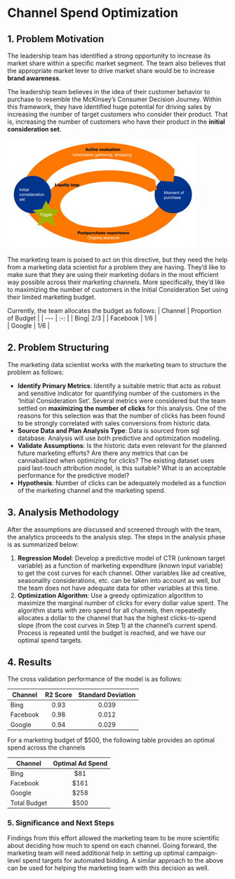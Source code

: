 # **Channel Spend Optimization**

## 1. Problem Motivation
The leadership team has identified a strong opportunity to increase its market share within a specific market segment. The team also believes that the appropriate market lever to drive market share would be to increase **brand awareness**. 

The leadership team believes in the idea of their customer behavior to purchase to resemble the McKinsey’s Consumer Decision Journey. Within this framework, they have identified huge potential for driving sales by increasing the number of target customers who consider their product. That is, increasing the number of customers who have their product in the **initial consideration set**.

![Problem Motivation](https://github.com/sahilsaxena21/channel_spend_optimization/blob/main/CDJ.png)

The marketing team is poised to act on this directive, but they need the help from a marketing data scientist for a problem they are having. They’d like to make sure that they are using their marketing dollars in the most efficient way possible across their marketing channels. More specifically, they’d like to maximizing the number of customers in the Initial Consideration Set using their limited marketing budget. 

Currently, the team allocates the budget as follows:
| Channel | Proportion of Budget  |
| ---   | :-: | 
| Bing| 2/3 | 
| Facebook | 1/6 |  
| Google | 1/6 |  

## 2. Problem Structuring
The marketing data scientist works with the marketing team to structure the problem as follows:

-	**Identify Primary Metrics**: Identify a suitable metric that acts as robust and sensitive indicator for quantifying number of the customers in the ‘Initial Consideration Set’. Several metrics were considered but the team settled on **maximizing the number of clicks** for this analysis. One of the reasons for this selection was that the number of clicks has been found to be strongly correlated with sales conversions from historic data. 
-	**Source Data and Plan Analysis Type**: Data is sourced from sql database. Analysis will use both predictive and optimization modeling.
-	**Validate Assumptions**: Is the historic data even relevant for the planned future marketing efforts? Are there any metrics that can be cannabailized when optimizing for clicks? The existing dataset uses paid last-touch attribution model, is this suitable? What is an acceptable performance for the predictive model? 
-	**Hypothesis**: Number of clicks can be adequately modeled as a function of the marketing channel and the marketing spend.


## 3. Analysis Methodology
After the assumptions are discussed and screened through with the team, the analytics proceeds to the analysis step. The steps in the analysis phase is as summarized below:

1. **Regression Model**: Develop a predictive model of CTR (unknown target variable) as a function of marketing expenditure (known input variable) to get the cost curves for each channel. Other variables like ad creative, seasonality considerations, etc. can be taken into account as well, but the team does not have adequate data for other variables at this time.
2. **Optimization Algorithm**: Use a greedy optimization algorithm to maximize the marginal number of clicks for every dollar value spent. The algorithm starts with zero spend for all channels, then repeatedly allocates a dollar to the channel that has the highest clicks-to-spend slope (from the cost curves in Step 1) at the channel’s current spend. Process is repeated until the budget is reached, and we have our optimal spend targets.


## 4. Results

The cross validation performance of the model is as follows:

| Channel | R2 Score  | Standard Deviation | 
| ---   | :-: | :-: | 
| Bing| 0.93 | 0.039 | 
| Facebook | 0.98 | 0.012 | 
| Google | 0.94 | 0.029 | 

For a marketing budget of $500, the following table provides an optimal spend across the channels

| Channel | Optimal Ad Spend  |
| ---   | :-: | 
| Bing| $81 | 
| Facebook | $161 |  
| Google | $258 |  
| Total Budget | $500 | 

### 5. Significance and Next Steps

Findings from this effort allowed the marketing team to be more scientific about deciding how much to spend on each channel. Going forward, the marketing team will need additional help in setting up optimal campaign-level spend targets for automated bidding. A similar approach to the above can be used for helping the marketing team with this decision as well. 
